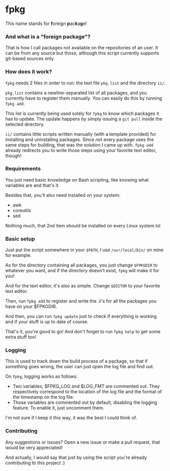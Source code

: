 # fpkg
This name stands for **f**oreign **p**ac**k**a**g**e!

### And what is a "foreign package"?

That is how I call packages not available on the repositories of an user. It can be from any source but those, although this script currently supports git-based sources only.

### How does it work?

`fpkg` needs 2 files in order to run: the text file `pkg.list` and the directory `ii/`.

`pkg.list` contains a newline-separated list of all packages, and you currently have to register them manually. You can easily do this by running `fpkg add`.

This list is currently being used solely for `fpkg` to know which packages it has to update. The update happens by simply issuing a `git pull` inside the selected directory.

`ii/` contains little scripts written manually (with a template provided) for installing and uninstalling packages. Since not every package uses the same steps for building, that was the solution I came up with. `fpkg add` already redirects you to write those steps using your favorite text editor, though!

### Requirements

You just need basic knowledge on Bash scripting, like knowing what variables are and that's it.

Besides that, you'll also need installed on your system:

- awk
- coreutils
- sed

Nothing much, that 2nd item should be installed on every Linux system lol

### Basic setup

Just put the script somewhere in your `$PATH`, I use `/usr/local/bin/` on mine for example.

As for the directory containing all packages, you just change `$FPKGDIR` to whatever you want, and if the directory doesn't exist, `fpkg` will make it for you!

And for the text editor, it's also as simple. Change `$EDITOR` to your favorite text editor.

Then, run `fpkg add` to register and write the .ii's for all the packages you have on your $FPKGDIR.

And then, you can run `fpkg update` just to check if everything is working and if your stuff is up to date of course.

That's it, you're good to go! And don't forget to run `fpkg help` to get some extra stuff too!

### Logging

This is used to track down the build process of a package, so that if something goes wrong, the user can just open the log file and find out.

On `fpkg`, logging works as follows:

- Two variables, $FPKG_LOG and $LOG_FMT are commented out. They respectively correspond to the location of the log file and the format of the timestamp on the log file.
- Those variables are commented out by default, disabling the logging feature. To enable it, just uncomment them.

I'm not sure if I keep it this way, it was the best I could think of.

### Contributing

Any suggestions or issues? Open a new issue or make a pull request, that would be very appreciated!

And actually, I would say that just by using the script you're already contributing to this project :)
